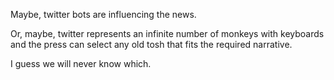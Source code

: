 Maybe, twitter bots are influencing the news.

Or, maybe, twitter represents an infinite number of monkeys with keyboards and the press can select any old tosh that fits the required narrative.

I guess we will never know which.